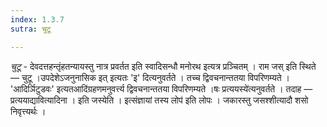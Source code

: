 ```yaml
---
index: 1.3.7
sutra: चुटू

---
```

_चुटू_ - देवदत्तहन्तृंहतन्यायस्तु नात्र प्रवर्तत इति स्वादिसन्धौ मनोरथ इत्यत्र प्रञ्चितम् । राम जस् इति स्थिते — चुटू ।उपदेशेऽजनुनासिक इत् इत्यतः 'इ' दित्यनुवर्तते । तच्च द्विवचनान्ततया विपरिणम्यते । 'आदिर्ञिटुडवः' इत्यतआदि॑ग्रहणमनुवर्त्त्य द्विवचनान्ततया विपरिणम्यते ।षः प्रत्ययस्ये॑त्यनुवर्तते । तदाह — प्रत्ययाद्यावित्यादिना । इति जस्येति । इत्संज्ञायां तस्य लोप॑ इति लोपः । जकारस्तु जसश्शीत्यादौ शसो निवृत्त्यर्थः । 